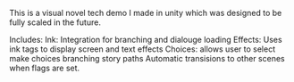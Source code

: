 This is a visual novel tech demo I made in unity which was designed to be fully scaled in the future.

Includes:
  Ink: Integration for branching and dialouge loading
  Effects: Uses ink tags to display screen and text effects
  Choices: allows user to select make choices branching story paths
  Automatic transisions to other scenes when flags are set. 
